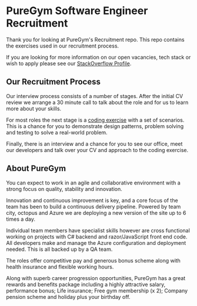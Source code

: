 # PureGym Software Engineer Recruitment

Thank you for looking at PureGym's Recruitment repo. This repo contains the exercises used in our recruitment process.

If you are looking for more information on our open vacancies, tech stack or wish to apply please see our [StackOverflow Profile](https://stackoverflow.com/jobs/companies/puregym).

## Our Recruitment Process
Our interview process consists of a number of stages. After the initial CV review we arrange a 30 minute call to talk about the role and for us to learn more about your skills.

For most roles the next stage is a [coding exercise](BasketTest.md) with a set of scenarios. This is a chance for you to demonstrate design patterns, problem solving and testing to solve a real-world problem.

Finally, there is an interview and a chance for you to see our office, meet our developers and talk over your CV and approach to the coding exercise.

## About PureGym
You can expect to work in an agile and collaborative environment with a strong focus on quality, stability and innovation.

Innovation and continuous improvement is key, and a core focus of the team has been to build a continuous delivery pipeline. Powered by team city, octopus and Azure we are deploying a new version of the site up to 6 times a day.

Individual team members have specialist skills however are cross functional working on projects with C# backend and razor/JavaScript front end code. All developers make and manage the Azure configuration and deployment needed. This is all backed up by a QA team. 

The roles offer competitive pay and generous bonus scheme along with health insurance and flexible working hours.

Along with superb career progression opportunities, PureGym has a great rewards and benefits package including a highly attractive salary, performance bonus; Life insurance; Free gym membership (x 2); Company pension scheme and holiday plus your birthday off.
